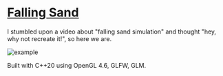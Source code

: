 # [Falling Sand](https://youtu.be/L4u7Zy_b868?t=1111)

I stumbled upon a video about "falling sand simulation" and thought "hey, why not recreate it!", so here we are.

![example](https://github.com/user-attachments/assets/f99f414e-3e39-4a7d-9407-247a64c2d4be)

Built with C++20 using OpenGL 4.6, GLFW, GLM.
